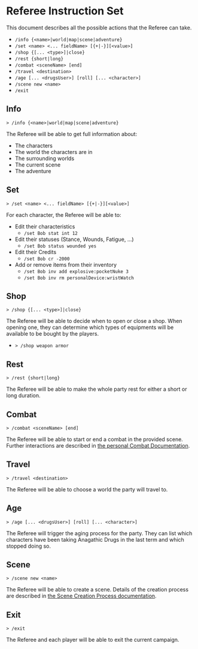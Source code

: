 # Referee Instruction Set

This document describes all the possible actions that the Referee can take.

- `/info {<name>|world|map|scene|adventure}`
- `/set <name> <... fieldName> [{+|-}][<value>]`
- `/shop {[... <type>]|close}`
- `/rest {short|long}`
- `/combat <sceneName> [end]`
- `/travel <destination>`
- `/age [... <drugsUser>] [roll] [... <character>]`
- `/scene new <name>`
- `/exit`

## Info
```
> /info {<name>|world|map|scene|adventure}
```

The Referee will be able to get full information about:
- The characters
- The world the characters are in
- The surrounding worlds
- The current scene
- The adventure

## Set
```
> /set <name> <... fieldName> [{+|-}][<value>]
```

For each character, the Referee will be able to:
- Edit their characteristics
    - `/set Bob stat int 12`
- Edit their statuses (Stance, Wounds, Fatigue, ...)
    - `/set Bob status wounded yes`
- Edit their Credits
    - `/set Bob cr -2000`
- Add or remove items from their inventory
    - `/set Bob inv add explosive:pocketNuke 3`
    - `/set Bob inv rm personalDevice:wristWatch`

## Shop
```
> /shop {[... <type>]|close}
```

The Referee will be able to decide when to open or close a shop. When opening one, they can determine which types of equipments will be available to be bought by the players.
- `> /shop weapon armor`

## Rest
```
> /rest {short|long}
```

The Referee will be able to make the whole party rest for either a short or long duration.

## Combat
```
> /combat <sceneName> [end]
```

The Referee will be able to start or end a combat in the provided scene. Further interactions are described in [the personal Combat Documentation](PersonalCombatProcess.md).

## Travel
```
> /travel <destination>
```

The Referee will be able to choose a world the party will travel to.

## Age
```
> /age [... <drugsUser>] [roll] [... <character>]
```

The Referee will trigger the aging process for the party. They can list which characters have been taking Anagathic Drugs in the last term and which stopped doing so.

## Scene
```
> /scene new <name>
```

The Referee will be able to create a scene. Details of the creation process are described in [the Scene Creation Process documentation](SceneCreationProcess.md).

## Exit
```
> /exit
```

The Referee and each player will be able to exit the current campaign.
